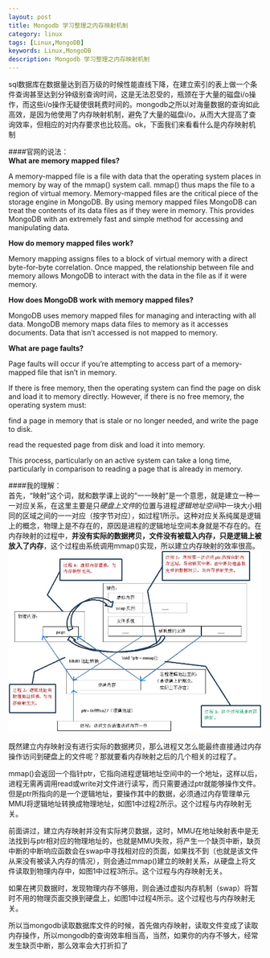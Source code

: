 ```yaml
---
layout: post
title: Mongodb 学习整理之内存映射机制
category: linux
tags: [Linux,MongoDB]
keywords: Linux,MongoDB
description: Mongodb 学习整理之内存映射机制
---
```


sql数据库在数据量达到百万级的时候性能直线下降，在建立索引的表上做一个条件查询甚至达到分钟级别查询时间，这是无法忍受的，瓶颈在于大量的磁盘i/o操作，而这些i/o操作无疑使很耗费时间的。mongodb之所以对海量数据的查询如此高效，是因为他使用了内存映射机制，避免了大量的磁盘i/o，从而大大提高了查询效率，但相应的对内存要求也比较高。ok，下面我们来看看什么是内存映射机制  

####官网的说法：  
**What are memory mapped files?**  

A memory-mapped file is a file with data that the operating system places in memory by way of the mmap() system call. mmap() thus maps the file to a region of virtual memory. Memory-mapped files are the critical piece of the storage engine in MongoDB. By using memory mapped files MongoDB can treat the contents of its data files as if they were in memory. This provides MongoDB with an extremely fast and simple method for accessing and manipulating data.   
 

**How do memory mapped files work?**

Memory mapping assigns files to a block of virtual memory with a direct byte-for-byte correlation. Once mapped, the relationship between file and memory allows MongoDB to interact with the data in the file as if it were memory.  


**How does MongoDB work with memory mapped files?**  

MongoDB uses memory mapped files for managing and interacting with all data. MongoDB memory maps data files to memory as it accesses documents. Data that isn’t accessed is not mapped to memory.  


**What are page faults?**  

Page faults will occur if you’re attempting to access part of a memory-mapped file that isn’t in memory.  


If there is free memory, then the operating system can find the page on disk and load it to memory directly. However, if there is no free memory, the operating system must:  


find a page in memory that is stale or no longer needed, and write the page to disk.  

read the requested page from disk and load it into memory.  

This process, particularly on an active system can take a long time, particularly in comparison to reading a page that is already in memory.  


####我的理解：  
首先，“映射”这个词，就和数学课上说的“一一映射”是一个意思，就是建立一种一一对应关系，在这里主要是只*硬盘上文件*的位置与进程*逻辑地址空间*中一块大小相同的区域之间的一一对应（按字节对应），如过程1所示。这种对应关系纯属是逻辑上的概念，物理上是不存在的，原因是进程的逻辑地址空间本身就是不存在的。在内存映射的过程中，**并没有实际的数据拷贝，文件没有被载入内存，只是逻辑上被放入了内存**，这个过程由系统调用mmap()实现，所以建立内存映射的效率很高。  
![alt text](../../assets/themes/images/yxh.gif)  

既然建立内存映射没有进行实际的数据拷贝，那么进程又怎么能最终直接通过内存操作访问到硬盘上的文件呢？那就要看内存映射之后的几个相关的过程了。  

 
mmap()会返回一个指针ptr，它指向进程逻辑地址空间中的一个地址，这样以后，进程无需再调用read或write对文件进行读写，而只需要通过ptr就能够操作文件。但是ptr所指向的是一个逻辑地址，要操作其中的数据，必须通过内存管理单元MMU将逻辑地址转换成物理地址，如图1中过程2所示。这个过程与内存映射无关。  

 
前面讲过，建立内存映射并没有实际拷贝数据，这时，MMU在地址映射表中是无法找到与ptr相对应的物理地址的，也就是MMU失败，将产生一个缺页中断，缺页中断的中断响应函数会在swap中寻找相对应的页面，如果找不到（也就是该文件从来没有被读入内存的情况），则会通过mmap()建立的映射关系，从硬盘上将文件读取到物理内存中，如图1中过程3所示。这个过程与内存映射无关。  

 
如果在拷贝数据时，发现物理内存不够用，则会通过虚拟内存机制（swap）将暂时不用的物理页面交换到硬盘上，如图1中过程4所示。这个过程也与内存映射无关。  

所以当mongodb读取数据库文件的时候，首先做内存映射，读取文件变成了读取内存操作，所以mongodb的查询效率相当高，当然，如果你的内存不够大，经常发生缺页中断，那么效率会大打折扣了
